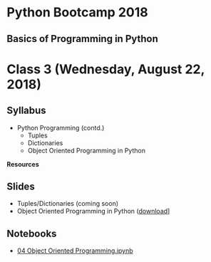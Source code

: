 # Python Bootcamp 2018

## Basics of Programming in Python

Class 3 (Wednesday, August 22, 2018)
=================================

Syllabus
------
- Python Programming (contd.)
  - Tuples
  - Dictionaries
  - Object Oriented Programming in Python

**Resources**

Slides
------
  - Tuples/Dictionaries (coming soon)
  - Object Oriented Programming in Python ([download](slides/07%20Classes.pptx)]
  
Notebooks
---------
  - [04 Object Oriented Programming.ipynb](notebooks/04%20Object%20Oriented%20Programming.ipynb)